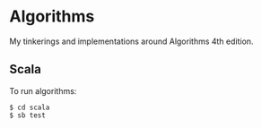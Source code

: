 # Algorithms

My tinkerings and implementations around Algorithms 4th edition.

## Scala

To run algorithms:

```
$ cd scala
$ sb test
```